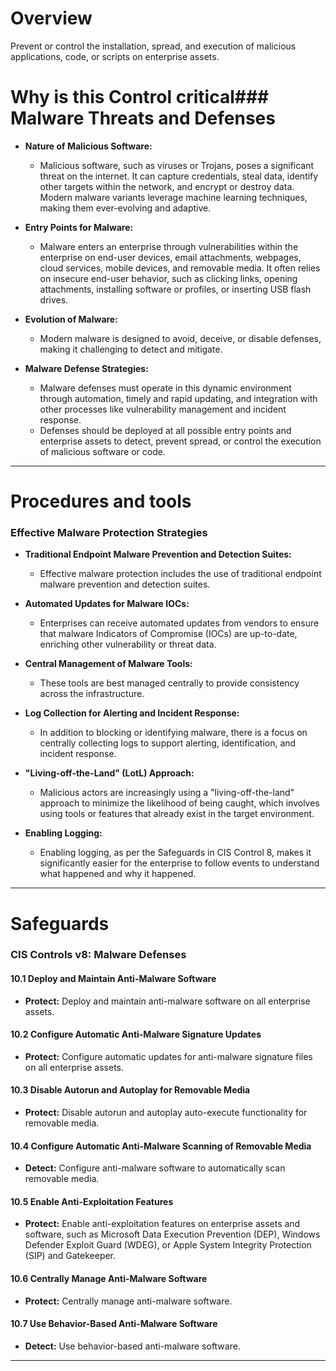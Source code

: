 # Overview

Prevent or control the installation, spread, and execution of malicious applications, code, or scripts on enterprise assets.
# Why is this Control critical### Malware Threats and Defenses

- **Nature of Malicious Software:**
  - Malicious software, such as viruses or Trojans, poses a significant threat on the internet. It can capture credentials, steal data, identify other targets within the network, and encrypt or destroy data. Modern malware variants leverage machine learning techniques, making them ever-evolving and adaptive.

- **Entry Points for Malware:**
  - Malware enters an enterprise through vulnerabilities within the enterprise on end-user devices, email attachments, webpages, cloud services, mobile devices, and removable media. It often relies on insecure end-user behavior, such as clicking links, opening attachments, installing software or profiles, or inserting USB flash drives.

- **Evolution of Malware:**
  - Modern malware is designed to avoid, deceive, or disable defenses, making it challenging to detect and mitigate.

- **Malware Defense Strategies:**
  - Malware defenses must operate in this dynamic environment through automation, timely and rapid updating, and integration with other processes like vulnerability management and incident response.
  - Defenses should be deployed at all possible entry points and enterprise assets to detect, prevent spread, or control the execution of malicious software or code.

---
# Procedures and tools
### Effective Malware Protection Strategies

- **Traditional Endpoint Malware Prevention and Detection Suites:**
  - Effective malware protection includes the use of traditional endpoint malware prevention and detection suites.

- **Automated Updates for Malware IOCs:**
  - Enterprises can receive automated updates from vendors to ensure that malware Indicators of Compromise (IOCs) are up-to-date, enriching other vulnerability or threat data.

- **Central Management of Malware Tools:**
  - These tools are best managed centrally to provide consistency across the infrastructure.

- **Log Collection for Alerting and Incident Response:**
  - In addition to blocking or identifying malware, there is a focus on centrally collecting logs to support alerting, identification, and incident response.

- **"Living-off-the-Land" (LotL) Approach:**
  - Malicious actors are increasingly using a "living-off-the-land" approach to minimize the likelihood of being caught, which involves using tools or features that already exist in the target environment.

- **Enabling Logging:**
  - Enabling logging, as per the Safeguards in CIS Control 8, makes it significantly easier for the enterprise to follow events to understand what happened and why it happened.

---

# Safeguards

### CIS Controls v8: Malware Defenses

#### 10.1 Deploy and Maintain Anti-Malware Software
- **Protect:** Deploy and maintain anti-malware software on all enterprise assets.

#### 10.2 Configure Automatic Anti-Malware Signature Updates
- **Protect:** Configure automatic updates for anti-malware signature files on all enterprise assets.

#### 10.3 Disable Autorun and Autoplay for Removable Media
- **Protect:** Disable autorun and autoplay auto-execute functionality for removable media.

#### 10.4 Configure Automatic Anti-Malware Scanning of Removable Media
- **Detect:** Configure anti-malware software to automatically scan removable media.

#### 10.5 Enable Anti-Exploitation Features
- **Protect:** Enable anti-exploitation features on enterprise assets and software, such as Microsoft Data Execution Prevention (DEP), Windows Defender Exploit Guard (WDEG), or Apple System Integrity Protection (SIP) and Gatekeeper.

#### 10.6 Centrally Manage Anti-Malware Software
- **Protect:** Centrally manage anti-malware software.

#### 10.7 Use Behavior-Based Anti-Malware Software
- **Detect:** Use behavior-based anti-malware software.

---

